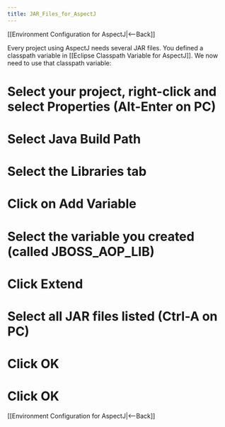```yaml
---
title: JAR_Files_for_AspectJ
---
```

[[Environment Configuration for AspectJ|<--Back]]

Every project using AspectJ needs several JAR files. You defined a classpath variable in [[Eclipse Classpath Variable for AspectJ]]. We now need to use that classpath variable:

# Select your project, right-click and select **Properties** (Alt-Enter on PC)
# Select **Java Build Path**
# Select the **Libraries** tab
# Click on **Add Variable**
# Select the variable you created (called JBOSS_AOP_LIB)
# Click **Extend**
# Select all JAR files listed (Ctrl-A on PC)
# Click **OK**
# Click **OK**

[[Environment Configuration for AspectJ|<--Back]]